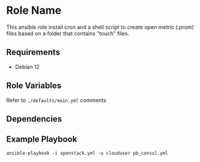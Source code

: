 Role Name
=========

This ansible role install cron and a shell script to create open metric (.prom) files based on a folder that contains "touch" files.

Requirements
------------

- Debian 12

Role Variables
--------------

Refer to `./defaults/main.yml` comments

Dependencies
------------


Example Playbook
----------------

`ansible-playbook -i openstack.yml -u clouduser pb_consul.yml`

